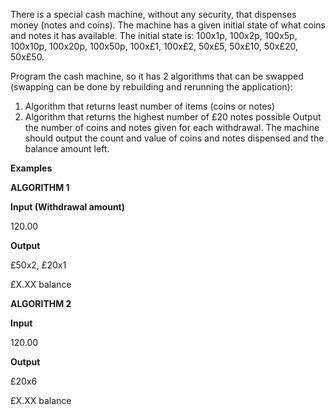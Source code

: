 There is a special cash machine, without any security, that dispenses money (notes and coins). The machine has a given initial state of what coins and notes it has available. 
The initial state is: 100x1p, 100x2p, 100x5p, 100x10p, 100x20p, 100x50p, 100x£1, 100x£2, 50x£5, 50x£10, 50x£20, 50x£50.

Program the cash machine, so it has 2 algorithms that can be swapped (swapping can be done by rebuilding and rerunning the application):
1. Algorithm that returns least number of items (coins or notes)
2. Algorithm that returns the highest number of £20 notes possible
Output the number of coins and notes given for each withdrawal.
The machine should output the count and value of coins and notes dispensed and the balance amount left.

**Examples**

**ALGORITHM 1**

**Input (Withdrawal amount)**

120.00

**Output**

£50x2, £20x1

£X.XX balance

**ALGORITHM 2**

**Input**

120.00

**Output**

£20x6

£X.XX balance

 

